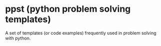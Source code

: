 # ppst (python problem solving templates)
A set of templates (or code examples) frequently used in problem solving with python.
